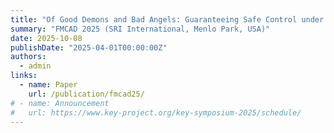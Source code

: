 ```yaml
---
title: "Of Good Demons and Bad Angels: Guaranteeing Safe Control under Finite Precision"
summary: "FMCAD 2025 (SRI International, Menlo Park, USA)"
date: 2025-10-08
publishDate: "2025-04-01T00:00:00Z"
authors:
  - admin
links:
  - name: Paper
    url: /publication/fmcad25/
# - name: Announcement
#   url: https://www.key-project.org/key-symposium-2025/schedule/
---
```

